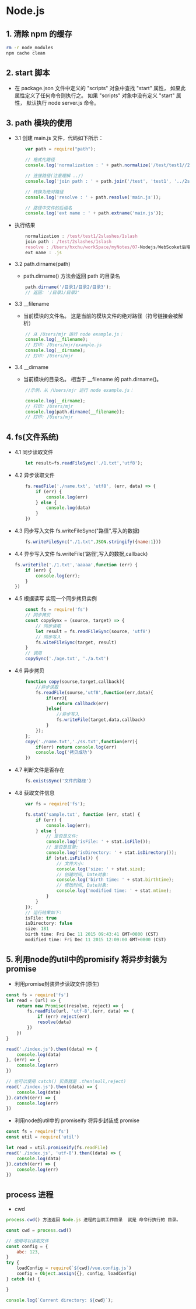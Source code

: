 # Node.js

## 1. 清除 npm 的缓存
```sh
rm -r node_modules
npm cache clean
```
## 2. start 脚本
- 在 package.json 文件中定义的 "scripts" 对象中查找 "start" 属性， 如果此属性定义了任何命令则执行之。 如果 "scripts" 对象中没有定义 "start" 属性， 默认执行 node server.js 命令。



## 3. path 模块的使用
- 3.1 创建 main.js 文件，代码如下所示：
    ```js
        var path = require("path");

        // 格式化路径
        console.log('normalization : ' + path.normalize('/test/test1//2slashes/1slash/tab/..'));

        // 连接路径(注意理解 ../)
        console.log('join path : ' + path.join('/test', 'test1', '../2slashes/1slash', 'tab', '..'));

        // 转换为绝对路径
        console.log('resolve : ' + path.resolve('main.js'));

        // 路径中文件的后缀名
        console.log('ext name : ' + path.extname('main.js'));
    ```

- 执行结果
    ```js
        normalization : /test/test1/2slashes/1slash
        join path : /test/2slashes/1slash
        resolve : /Users/hxchu/workSpace/myNotes/07-Nodejs/WebScoket后端实现/main.js
        ext name : .js
    ```
- 3.2 path.dirname(path)
    - path.dirname() 方法会返回 path 的目录名
    ```js
        path.dirname('/目录1/目录2/目录3');
        // 返回: '/目录1/目录2'
    ```
- 3.3 __filename
    - 当前模块的文件名。 这是当前的模块文件的绝对路径（符号链接会被解析）
    ```js
        // 从 /Users/mjr 运行 node example.js：
        console.log(__filename);
        // 打印: /Users/mjr/example.js
        console.log(__dirname);
        // 打印: /Users/mjr
    ```

- 3.4 __dirname
    - 当前模块的目录名。 相当于 __filename 的 path.dirname()。
    ```js
        //示例，从 /Users/mjr 运行 node example.js：

        console.log(__dirname);
        // 打印: /Users/mjr
        console.log(path.dirname(__filename));
        // 打印: /Users/mjr
    ```
## 4. fs(文件系统)
- 4.1 同步读取文件
    ```js
        let result=fs.readFileSync('./1.txt','utf8');
    ```
- 4.2 异步读取文件
    ```js
        fs.readFile('./name.txt', 'utf8', (err, data) => {
            if (err) {
                console.log(err)
            } else {
                console.log(data)
            }
        })
    ```
- 4.3 同步写入文件 fs.writeFileSync("路径",写入的数据)
    ```js
        fs.writeFileSync("./1.txt",JSON.stringify({name:1}))
    ```
- 4.4 异步写入文件 fs.writeFile('路径',写入的数据,callback)
    ```js
    fs.writeFile('./1.txt','aaaaa',function (err) {
        if (err) {
            console.log(err);
        }
    })
    ```
- 4.5 根据读写 实现一个同步拷贝实例
    ```js
        const fs = require('fs')
        // 同步拷贝
        const copySynx = (source, target) => {
            // 同步读取
            let result = fs.readFileSync(source, 'utf8')
            // 同步写入
            fs.witeFileSync(target, result)
        }
        // 调用
        copySync('./age.txt', './a.txt')

    ```
- 4.6 异步拷贝
    ```js
        function copy(sourse,target,callback){
            //异步读取
            fs.readFile(sourse,'utf8',function(err,data){
                if(err){
                    return callback(err)
                }else{
                    //异步写入
                    fs.writeFile(target,data,callback)
                }
            });
        };
        copy('./name.txt','./ss.txt',function(err){
            if(err) return console.log(err)
            console.log('拷贝成功')
        }) 
    ```
- 4.7 判断文件是否存在
    ```js
        fs.existsSync('文件的路径')
    ```
- 4.8 获取文件信息
    ```js
        var fs = require('fs');

        fs.stat('sample.txt', function (err, stat) {
            if (err) {
                console.log(err);
            } else {
                // 是否是文件:
                console.log('isFile: ' + stat.isFile());
                // 是否是目录:
                console.log('isDirectory: ' + stat.isDirectory());
                if (stat.isFile()) {
                    // 文件大小:
                    console.log('size: ' + stat.size);
                    // 创建时间, Date对象:
                    console.log('birth time: ' + stat.birthtime);
                    // 修改时间, Date对象:
                    console.log('modified time: ' + stat.mtime);
                }
            }
        });
        // 运行结果如下:
        isFile: true
        isDirectory: false
        size: 181
        birth time: Fri Dec 11 2015 09:43:41 GMT+0800 (CST)
        modified time: Fri Dec 11 2015 12:09:00 GMT+0800 (CST)
    ```
## 5. 利用node的util中的promisify 将异步封装为promise
- 利用promise封装异步读取文件(原生)
```js
const fs = require('fs')
let read = (url) => {
    return new Promise((resolve, reject) => {
        fs.readFile(url, 'utf-8',(err, data) => {
            if (err) reject(err)
            resolve(data)
        })
    })
}

read('./index.js').then((data) => {
    console.log(data)
}, (err) => {
    console.log(err)
})

// 也可以使用 catch() 实质就是 .then(null,reject)
read('./index.js').then((data) => {
    console.log(data)
}).catch((err) => {
    console.log(err)
})
```

- 利用node的util中的 promiseify 将异步封装成 promise
```js
const fs = require('fs')
const util = require('util')

let read = util.promiseify(fs.readFile)
read('./index.js', 'utf-8').then((data) => {
    console.log(data)
}).catch((err) => {
    console.log(err)
})
```

## process 进程
- cwd
```js
process.cwd() 方法返回 Node.js 进程的当前工作目录  就是 命令行执行的 目录。

const cwd = process.cwd()

// 使用可以读取文件
const config = {
    abc: 123,
}
try {
    loadConfig = require(`${cwd}/vue.config.js`)
    config = Object.assign({}, config, loadConfig)
} catch (e) {

}

console.log(`Current directory: ${cwd}`);
```


